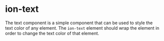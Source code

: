 # ion-text

The text component is a simple component that can be used to style the text color of any element. The `ion-text` element should wrap the element in order to change the text color of that element.

